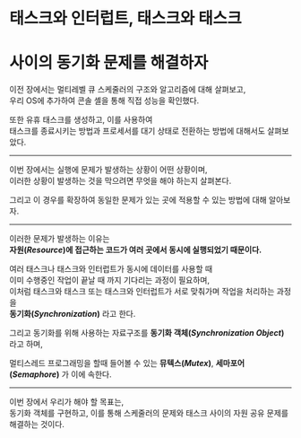 # 태스크와 인터럽트, 태스크와 태스크

# 사이의 동기화 문제를 해결하자

이전 장에서는 멀티레벨 큐 스케줄러의 구조와 알고리즘에 대해 살펴보고,<br>우리 OS에 추가하여 콘솔 셸을 통해 직접 성능을 확인했다.

또한 유휴 태스크를 생성하고, 이를 사용하여<br>태스크를 종료시키는 방법과 프로세서를 대기 상태로 전환하는 방법에 대해서도 살펴보았다.

<hr>

이번 장에서는 실행에 문제가 발생하는 상황이 어떤 상황이며,<br>이러한 상황이 발생하는 것을 막으려면 무엇을 해야 하는지 살펴본다.

그리고 이 경우를 확장하여 동일한 문제가 있는 곳에 적용할 수 있는 방법에 대해 알아보자.

<hr>

이러한 문제가 발생하는 이유는<br>**자원(*Resource*)에 접근하는 코드가 여러 곳에서 동시에 실행되었기 때문이다.**

여러 태스크나 태스크와 인터럽트가 동시에 데이터를 사용할 때<br>이미 수행중인 작업이 끝날 때 까지 기다리는 과정이 필요하며,<br>이처럼 태스크와 태스크 또는 태스크와 인터럽트가 서로 맞춰가며 작업을 처리하는 과정을<br> **동기화(*Synchronization*)** 라고 한다.

그리고 동기화를 위해 사용하는 자료구조를 **동기화 객체(*Synchronization Object*)** 라고 하며,

멀티스레드 프로그래밍을 할때 들어볼 수 있는 **뮤텍스(*Mutex*)**, **세마포어(*Semaphore*)** 가 이에 속한다.

<hr>

이번 장에서 우리가 해야 할 목표는,<br>동기화 객체를 구현하고, 이를 통해 스케줄러의 문제와 태스크 사이의 자원 공유 문제를 해결하는 것이다.

